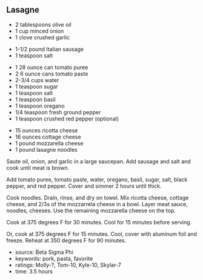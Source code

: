 Lasagne
-------

- 2 tablespoons olive oil
- 1 cup minced onion
- 1 clove crushed garlic
<!-- -->
- 1-1/2 pound Italian sausage
- 1 teaspoon salt
<!-- -->
- 1 28 ounce can tomato puree
- 2 6 ounce cans tomato paste
- 2-3/4 cups water
- 1 teaspoon sugar
- 1 teaspoon salt
- 1 teaspoon basil
- 1 teaspoon oregano
- 1/4 teaspoon fresh ground pepper
- 1 teaspoon crushed red pepper (optional)
<!-- -->
- 15 ounces ricotta cheese
- 16 ounces cottage cheese
- 1 pound mozzarella cheese
- 1 pound lasagne noodles

Saute oil, onion, and garlic in a large saucepan.  Add sausage and
salt and cook until meat is brown.

Add tomato puree, tomato paste, water, oregano, basil, sugar, salt,
black pepper, and red pepper.  Cover and simmer 2 hours until thick.

Cook noodles.  Drain, rinse, and dry on towel.  Mix ricotta cheese,
cottage cheese, and 2/3s of the mozzarrela cheese in a bowl. Layer
meat sauce, noodles, cheeses.  Use the remaining mozzarella cheese on
the top.

Cook at 375 degrees F for 30 minutes.  Cool for 15 minutes before
serving.

Or, cook at 375 degrees F for 15 minutes.  Cool, cover with aluminum
foil and freeze.  Reheat at 350 degrees F for 90 minutes.

- source: Beta Sigma Phi
- keywords: pork, pasta, favorite
- ratings: Molly-?, Tom-10, Kyle-10, Skylar-7
- time: 3.5 hours
